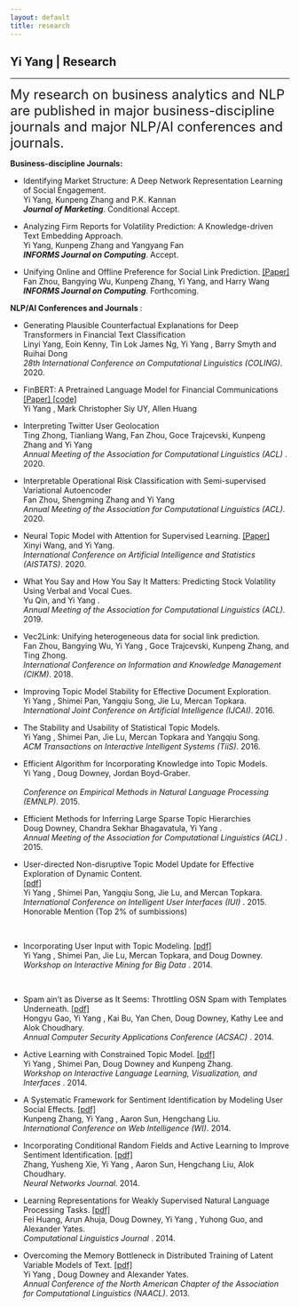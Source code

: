 ```yaml
---
layout: default
title: research
---
```


## Yi Yang | Research

* * * 

<span style="font-size:24px;"> My research on business analytics and NLP are published in major business-discipline journals and major NLP/AI conferences and journals.</span>

<b>Business-discipline Journals: </b>  <br>
+ Identifying Market Structure: A Deep Network Representation Learning of Social Engagement. <br>
Yi Yang, Kunpeng Zhang and P.K. Kannan <br>
<b><i> Journal of Marketing</i></b>. Conditional Accept.<br>

+ Analyzing Firm Reports for Volatility Prediction: A Knowledge-driven Text Embedding Approach. <br>
Yi Yang, Kunpeng Zhang and Yangyang Fan<br> 
<b><i> INFORMS Journal on Computing</i></b>. Accept.<br>

+ Unifying Online and Offline Preference for Social Link Prediction. <a href="https://pubsonline.informs.org/doi/10.1287/ijoc.2020.0989">[Paper] </a> <br>
Fan Zhou, Bangying Wu, Kunpeng Zhang, Yi Yang, and Harry Wang <br> 
<b><i>INFORMS Journal on Computing</i></b>. Forthcoming.<br>

<b>NLP/AI Conferences and Journals </b>:  

+ Generating Plausible Counterfactual Explanations for Deep Transformers in Financial Text Classification <br>
Linyi Yang, Eoin Kenny, Tin Lok James Ng,  Yi Yang , Barry Smyth and Ruihai Dong <br>
<i>28th International Conference on Computational Linguistics (COLING)</i>. 2020. <br>

+   FinBERT: A Pretrained Language Model for Financial Communications   <a href="https://arxiv.org/abs/2006.08097">[Paper] </a><a href="https://github.com/yya518/FinBERT"> [code]</a>  <br>
 Yi Yang , Mark Christopher Siy UY, Allen Huang <br>

+   Interpreting Twitter User Geolocation   <br>
Ting Zhong, Tianliang Wang, Fan Zhou, Goce Trajcevski, Kunpeng Zhang and  Yi Yang  <br>
<i>Annual Meeting of the Association for Computational Linguistics (ACL) </i>. 2020.<br>

+   Interpretable Operational Risk Classification with Semi-supervised Variational Autoencoder   <br>
Fan Zhou, Shengming Zhang and   Yi Yang   <br>
<i> Annual Meeting of the Association for Computational Linguistics (ACL)</i>. 2020.<br>

+  Neural Topic Model with Attention for Supervised Learning.  <a href="http://proceedings.mlr.press/v108/wang20c.html">[Paper] </a><br>
Xinyi Wang, and  Yi Yang.  <br>
<i> International Conference on Artificial Intelligence and Statistics (AISTATS)</i>. 2020.<br>

+  What You Say and How You Say It Matters: Predicting Stock Volatility Using Verbal and Vocal Cues.  <br>
Yu Qin, and  Yi Yang .  <br>
<i> Annual Meeting of the Association for Computational Linguistics (ACL)</i>. 2019.<br>

+  Vec2Link: Unifying heterogeneous data for social link prediction.  <br>
Fan Zhou, Bangying Wu,  Yi Yang , Goce Trajcevski, Kunpeng Zhang, and Ting Zhong. <br>
<i>International Conference on Information and Knowledge Management (CIKM)</i>. 2018.<br>

+  Improving Topic Model Stability for Effective Document Exploration. <br>
 Yi Yang , Shimei Pan, Yangqiu Song, Jie Lu, Mercan Topkara.  <br>
<i>International Joint Conference on Artificial Intelligence (IJCAI)</i>. 2016.<br>

+  The Stability and Usability of Statistical Topic Models. <br>
 Yi Yang , Shimei Pan, Jie Lu, Mercan Topkara and Yangqiu Song.  <br>
<i> ACM Transactions on Interactive Intelligent Systems (TiiS)</i>. 2016.<br>

+  Efficient Algorithm for Incorporating Knowledge into Topic Models.  <br>
 Yi Yang , Doug Downey, Jordan Boyd-Graber. <br>	
<i> Conference on Empirical Methods in Natural Language Processing (EMNLP)</i>. 2015. <br>
	

+   Efficient Methods for Inferring Large Sparse Topic Hierarchies  <br>
Doug Downey, Chandra Sekhar Bhagavatula,  Yi Yang . <br>
<i> Annual Meeting of the Association for Computational Linguistics (ACL) </i>. 2015. <br>

+  User-directed Non-disruptive Topic Model Update for Effective Exploration of Dynamic Content.   
    <a href="http://www.cs.northwestern.edu/~yya518/paper/IUI_15.pdf">[pdf]</a><br>
     Yi Yang , Shimei Pan, Yangqiu Song, Jie Lu, and Mercan Topkara.<br>
    <i>International Conference on Intelligent User Interfaces (IUI) </i>. 2015. <br>
    <span class="award">Honorable Mention (Top 2% of sumbissions)</span>
<br>

+  Incorporating User Input with Topic Modeling.  <a href="http://www.cs.northwestern.edu/~yya518/paper/imbig15.pdf">[pdf]</a><br>
	 Yi Yang , Shimei Pan, Jie Lu, Mercan Topkara, and Doug Downey. <br>
	<i>Workshop on Interactive Mining for Big Data  </i>. 2014. 
<br>

+  Spam ain’t as Diverse as It Seems: Throttling OSN Spam with Templates Underneath. <a href="http://www.cs.northwestern.edu/~yya518/paper/Tangram.pdf"> [pdf]</a> <br>
Hongyu Gao,  Yi Yang , Kai Bu, Yan Chen, Doug Downey, Kathy Lee and Alok Choudhary. <br>
<i> Annual Computer Security Applications Conference (ACSAC) </i>. 2014. <br>

+  Active Learning with Constrained Topic Model. <a href="http://nlp.stanford.edu/events/illvi2014/papers/yang-illvi2014.pdf"> [pdf]</a> <br>
 Yi Yang , Shimei Pan, Doug Downey and Kunpeng Zhang. <br>
<i>Workshop on Interactive Language Learning, Visualization, and Interfaces </i>. 2014.<br>

+  A Systematic Framework for Sentiment Identification by Modeling User Social Effects. 
	<a href="http://kzhang6.people.uic.edu/paper/WIC2014.pdf"> [pdf]</a> <br>
Kunpeng Zhang,   Yi Yang , Aaron Sun, Hengchang Liu. <br>
<i> International Conference on Web Intelligence (WI)</i>. 2014.<br>

+  Incorporating Conditional Random Fields and Active Learning to Improve Sentiment Identification. 
<a href="http://www.sciencedirect.com/science/article/pii/S0893608014000896"> [pdf]</a> <br>
Zhang, Yusheng Xie,  Yi Yang , Aaron Sun, Hengchang Liu, Alok Choudhary. <br>
<i>Neural Networks Journal</i>. 2014.<br>

+  Learning Representations for Weakly Supervised Natural Language Processing Tasks. 
	<a href="http://www.mitpressjournals.org/doi/pdf/10.1162/COLI_a_00167"> [pdf]</a><br>
Fei Huang, Arun Ahuja, Doug Downey,  Yi Yang , Yuhong Guo, and Alexander Yates. <br>
<i>Computational Linguistics Journal </i>.  2014.<br>

+  Overcoming the Memory Bottleneck in Distributed Training of Latent Variable Models of Text. 
	<a href="http://www.cs.northwestern.edu/~ddowney/publications/yiyang_naaclhlt13.pdf"> [pdf]</a> <br>
	 Yi Yang , Doug Downey and Alexander Yates. <br>
<i>Annual Conference of the North American Chapter of the Association for Computational Linguistics (NAACL)</i>. 2013.
